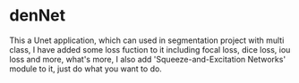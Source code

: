 # denNet

This a Unet application, which can used in segmentation project with multi class, I have added some loss fuction to it including
focal loss, dice loss, iou loss and more, what's more, I also add 'Squeeze-and-Excitation Networks' module to it, just do what you
want to do.
